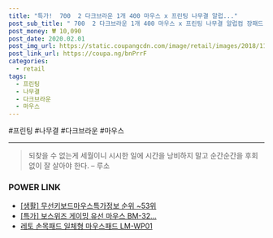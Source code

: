 ```yaml
--- 
title: "특가!  700  2 다크브라운 1개 400 마우스 x 프린팅 나무결 알럽..." 
post_sub_title: " 700  2 다크브라운 1개 400 마우스 x 프린팅 나무결 알럽컴 장패드 디엠코퍼레이션 mm" 
post_money: ₩ 10,090 
post_date: 2020.02.01 
post_img_url: https://static.coupangcdn.com/image/retail/images/2018/11/04/15/7/913c9a38-e0da-40a5-8373-1f527bc4f3a0.jpg 
post_link_url: https://coupa.ng/bnPrrF 
categories: 
  - retail 
tags: 
  - 프린팅 
  - 나무결 
  - 다크브라운 
  - 마우스 
--- 
```

  #프린팅 #나무결 #다크브라운 #마우스 
<hr> 

> 되찾을 수 없는게 세월이니 시시한 일에 시간을 낭비하지 말고 순간순간을 후회 없이 잘 살아야 한다. – 루소 


### POWER LINK

* <a href="https://blog.naver.com/sakai111/221770862554" target="_blank"> [생활] 무선키보드마우스특가정보 순위 ~53위</a>
* <a href="https://blog.naver.com/an0733/221785771324" target="_blank">[특가] 보스위즈 게이밍 유선 마우스 BM-32...</a>
* <a href="https://blog.naver.com/fasyy4321/221785472725" target="_blank">레토 손목패드 일체형 마우스패드 LM-WP01</a>

